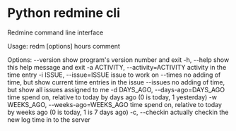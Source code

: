 # Python redmine cli

Redmine command line interface


Usage: redm [options] hours comment

Options:
  --version             show program's version number and exit
  -h, --help            show this help message and exit
  -a ACTIVITY, --activity=ACTIVITY
                        activity in the time entry
  -i ISSUE, --issue=ISSUE
                        issue to work on
  --times               no adding of time, but show current time entries in
                        the issue
  --issues              no adding of time, but show all issues assigned to me
  -d DAYS_AGO, --days-ago=DAYS_AGO
                        time spend on, relative to today by days ago (0 is
                        today, 1 yesterday)
  -w WEEKS_AGO, --weeks-ago=WEEKS_AGO
                        time spend on, relative to today by weeks ago (0 is
                        today, 1 is 7 days ago)
  -c, --checkin         actually checkin the new log time in to the server
